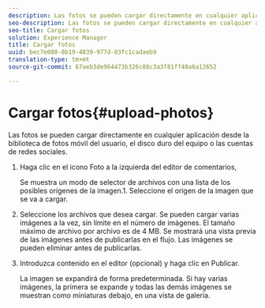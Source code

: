 ```yaml
---
description: Las fotos se pueden cargar directamente en cualquier aplicación desde la biblioteca de fotos móvil del usuario, el disco duro del equipo o las cuentas de redes sociales.
seo-description: Las fotos se pueden cargar directamente en cualquier aplicación desde la biblioteca de fotos móvil del usuario, el disco duro del equipo o las cuentas de redes sociales.
seo-title: Cargar fotos
solution: Experience Manager
title: Cargar fotos
uuid: bec7e088-8b19-4839-977d-03fc1cadaeb9
translation-type: tm+mt
source-git-commit: 67aeb3de964473b326c88c3a3f81ff48a6a12652

---
```



# Cargar fotos{#upload-photos}

Las fotos se pueden cargar directamente en cualquier aplicación desde la biblioteca de fotos móvil del usuario, el disco duro del equipo o las cuentas de redes sociales.

1. Haga clic en el icono Foto a la izquierda del editor de comentarios,

   Se muestra un modo de selector de archivos con una lista de los posibles orígenes de la imagen.1. Seleccione el origen de la imagen que se va a cargar.
1. Seleccione los archivos que desea cargar. Se pueden cargar varias imágenes a la vez, sin límite en el número de imágenes. El tamaño máximo de archivo por archivo es de 4 MB. Se mostrará una vista previa de las imágenes antes de publicarlas en el flujo. Las imágenes se pueden eliminar antes de publicarlas.
1. Introduzca contenido en el editor (opcional) y haga clic en Publicar.

   La imagen se expandirá de forma predeterminada. Si hay varias imágenes, la primera se expande y todas las demás imágenes se muestran como miniaturas debajo, en una vista de galería.
